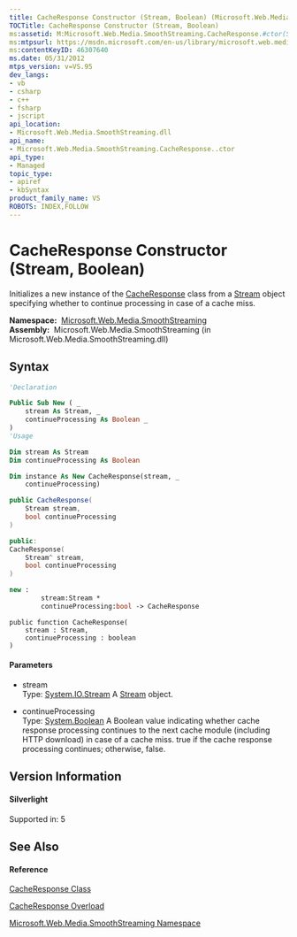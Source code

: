 ```yaml
---
title: CacheResponse Constructor (Stream, Boolean) (Microsoft.Web.Media.SmoothStreaming)
TOCTitle: CacheResponse Constructor (Stream, Boolean)
ms:assetid: M:Microsoft.Web.Media.SmoothStreaming.CacheResponse.#ctor(System.IO.Stream,System.Boolean)
ms:mtpsurl: https://msdn.microsoft.com/en-us/library/microsoft.web.media.smoothstreaming.cacheresponse.cacheresponse(v=VS.95)
ms:contentKeyID: 46307640
ms.date: 05/31/2012
mtps_version: v=VS.95
dev_langs:
- vb
- csharp
- c++
- fsharp
- jscript
api_location:
- Microsoft.Web.Media.SmoothStreaming.dll
api_name:
- Microsoft.Web.Media.SmoothStreaming.CacheResponse..ctor
api_type:
- Managed
topic_type:
- apiref
- kbSyntax
product_family_name: VS
ROBOTS: INDEX,FOLLOW
---
```


# CacheResponse Constructor (Stream, Boolean)

Initializes a new instance of the [CacheResponse](cacheresponse-class-microsoft-web-media-smoothstreaming_1.md) class from a [Stream](https://msdn.microsoft.com/en-us/library/8f86tw9e\(v=vs.95\)) object specifying whether to continue processing in case of a cache miss.

**Namespace:**  [Microsoft.Web.Media.SmoothStreaming](microsoft-web-media-smoothstreaming-namespace_1.md)  
**Assembly:**  Microsoft.Web.Media.SmoothStreaming (in Microsoft.Web.Media.SmoothStreaming.dll)

## Syntax

``` vb
'Declaration

Public Sub New ( _
    stream As Stream, _
    continueProcessing As Boolean _
)
'Usage

Dim stream As Stream
Dim continueProcessing As Boolean

Dim instance As New CacheResponse(stream, _
    continueProcessing)
```

``` csharp
public CacheResponse(
    Stream stream,
    bool continueProcessing
)
```

``` c++
public:
CacheResponse(
    Stream^ stream, 
    bool continueProcessing
)
```

``` fsharp
new : 
        stream:Stream * 
        continueProcessing:bool -> CacheResponse
```

``` jscript
public function CacheResponse(
    stream : Stream, 
    continueProcessing : boolean
)
```

#### Parameters

  - stream  
    Type: [System.IO.Stream](https://msdn.microsoft.com/en-us/library/8f86tw9e\(v=vs.95\))  
    A [Stream](https://msdn.microsoft.com/en-us/library/8f86tw9e\(v=vs.95\)) object.

<!-- end list -->

  - continueProcessing  
    Type: [System.Boolean](https://msdn.microsoft.com/en-us/library/a28wyd50\(v=vs.95\))  
    A Boolean value indicating whether cache response processing continues to the next cache module (including HTTP download) in case of a cache miss. true if the cache response processing continues; otherwise, false.

## Version Information

#### Silverlight

Supported in: 5  

## See Also

#### Reference

[CacheResponse Class](cacheresponse-class-microsoft-web-media-smoothstreaming_1.md)

[CacheResponse Overload](cacheresponse-constructor-microsoft-web-media-smoothstreaming_1.md)

[Microsoft.Web.Media.SmoothStreaming Namespace](microsoft-web-media-smoothstreaming-namespace_1.md)

